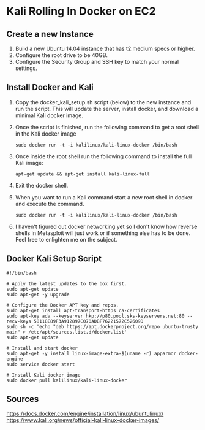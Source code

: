 Kali Rolling In Docker on EC2
=============================
Create a new Instance
---------------------
1. Build a new Ubuntu 14.04 instance that has t2.medium specs or higher.
2. Configure the root drive to be 40GB.
3. Configure the Security Group and SSH key to match your normal settings.


Install Docker and Kali
-----------------------
1. Copy the docker_kali_setup.sh script (below) to the new instance and run the script. This will update the server, install docker, and download a minimal Kali docker image.
2. Once the script is finished, run the following command to get a root shell in the Kali docker image

    `sudo docker run -t -i kalilinux/kali-linux-docker /bin/bash`

3. Once inside the root shell run the following command to install the full Kali image:

    `apt-get update && apt-get install kali-linux-full`

4. Exit the docker shell.
5. When you want to run a Kali command start a new root shell in docker and execute the command.

    `sudo docker run -t -i kalilinux/kali-linux-docker /bin/bash`

6. I haven't figured out docker networking yet so I don't know how reverse shells in Metasploit will just work or if something else has to be done. Feel free to enlighten me on the subject.


Docker Kali Setup Script
------------------------
```
#!/bin/bash

# Apply the latest updates to the box first.
sudo apt-get update
sudo apt-get -y upgrade

# Configure the Docker APT key and repos.
sudo apt-get install apt-transport-https ca-certificates
sudo apt-key adv --keyserver hkp://p80.pool.sks-keyservers.net:80 --recv-keys 58118E89F3A912897C070ADBF76221572C52609D
sudo sh -c 'echo "deb https://apt.dockerproject.org/repo ubuntu-trusty main" > /etc/apt/sources.list.d/docker.list'
sudo apt-get update

# Install and start docker
sudo apt-get -y install linux-image-extra-$(uname -r) apparmor docker-engine
sudo service docker start

# Install Kali docker image
sudo docker pull kalilinux/kali-linux-docker
```

Sources
-------
https://docs.docker.com/engine/installation/linux/ubuntulinux/
https://www.kali.org/news/official-kali-linux-docker-images/